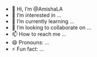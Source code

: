 - 👋 Hi, I’m @AmishaLA
- 👀 I’m interested in ...
- 🌱 I’m currently learning ...
- 💞️ I’m looking to collaborate on ...
- 📫 How to reach me ...
- 😄 Pronouns: ...
- ⚡ Fun fact: ...

<!---
AmishaLA/AmishaLA is a ✨ special ✨ repository because its `README.md` (this file) appears on your GitHub profile.
You can click the Preview link to take a look at your changes.
--->
